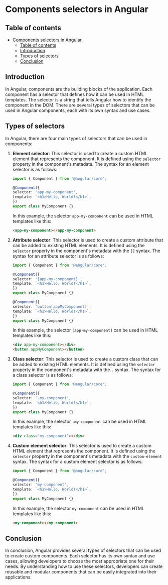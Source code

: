# Components selectors in Angular

## Table of contents

- [Components selectors in Angular](#components-selectors-in-angular)
  - [Table of contents](#table-of-contents)
  - [Introduction](#introduction)
  - [Types of selectors](#types-of-selectors)
  - [Conclusion](#conclusion)

## Introduction

In Angular, components are the building blocks of the application. Each component has a selector that defines how it can be used in HTML templates. The selector is a string that tells Angular how to identify the component in the DOM. There are several types of selectors that can be used in Angular components, each with its own syntax and use cases.

## Types of selectors

In Angular, there are four main types of selectors that can be used in components:

1. **Element selector**: This selector is used to create a custom HTML element that represents the component. It is defined using the `selector` property in the component's metadata. The syntax for an element selector is as follows:

    ```typescript
    import { Component } from '@angular/core';

    @Component({
    selector: 'app-my-component',
    template: `<h1>Hello, World!</h1>`,
    })
    export class MyComponent {}
    ```

    In this example, the selector `app-my-component` can be used in HTML templates like this:

    ```html
    <app-my-component></app-my-component>
    ```

2. **Attribute selector**: This selector is used to create a custom attribute that can be added to existing HTML elements. It is defined using the `selector` property in the component's metadata with the `[]` syntax. The syntax for an attribute selector is as follows:

    ```typescript
    import { Component } from '@angular/core';

    @Component({
    selector: '[app-my-component]',
    template: `<h1>Hello, World!</h1>`,
    })
    export class MyComponent {}

    @Component({
    selector: 'button[appMyComponent]',
    template: `<h1>Hello, World!</h1>`,
    })
    export class MyComponent {}
    ```

    In this example, the selector `[app-my-component]` can be used in HTML templates like this:

    ```html
    <div app-my-component></div>
    <button appMyComponent></button>
    ```

3. **Class selector**: This selector is used to create a custom class that can be added to existing HTML elements. It is defined using the `selector` property in the component's metadata with the `.` syntax. The syntax for a class selector is as follows:

    ```typescript
    import { Component } from '@angular/core';

    @Component({
    selector: '.my-component',
    template: `<h1>Hello, World!</h1>`,
    })
    export class MyComponent {}
    ```

    In this example, the selector `.my-component` can be used in HTML templates like this:

    ```html
    <div class="my-component"></div>
    ```

4. **Custom element selector**: This selector is used to create a custom HTML element that represents the component. It is defined using the `selector` property in the component's metadata with the `custom-element` syntax. The syntax for a custom element selector is as follows:

    ```typescript
    import { Component } from '@angular/core';

    @Component({
    selector: 'my-component',
    template: `<h1>Hello, World!</h1>`,
    })
    export class MyComponent {}
    ```

    In this example, the selector `my-component` can be used in HTML templates like this:

    ```html
    <my-component></my-component>
    ```

## Conclusion

In conclusion, Angular provides several types of selectors that can be used to create custom components. Each selector has its own syntax and use cases, allowing developers to choose the most appropriate one for their needs. By understanding how to use these selectors, developers can create reusable and modular components that can be easily integrated into their applications.
